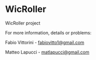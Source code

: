 # WicRoller
WicRoller project

For more information, details or problems:

Fabio Vittorini - fabiovitto1@gmail.com

Matteo Lapucci - matlapucci@gmail.com
